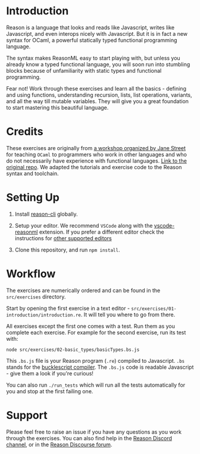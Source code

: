 # Introduction

Reason is a language that looks and reads like Javascript, writes like Javascript, and even interops nicely with Javascript. But it is in fact a new syntax for OCaml, a powerful statically typed functional programming language. 

The syntax makes ReasonML easy to start playing with, but unless you already know a typed functional language, you will soon run into stumbling blocks because of unfamiliarity with static types and functional programming. 

Fear not! Work through these exercises and learn all the basics - defining and using functions, understanding recursion, lists, list operations, variants, and all the way till mutable variables. They will give you a great foundation to start mastering this beautiful language.

# Credits

These exercises are originally from [a workshop organized by Jane Street](https://blog.janestreet.com/learn-ocaml-nyc/) for teaching `OCaml` to programmers who work in other languages and who do not necessarily have experience with functional languages. [Link to the original repo](https://github.com/janestreet/learn-ocaml-workshop). We adapted the tutorials and exercise code to the Reason syntax and toolchain.

# Setting Up

1. Install [reason-cli](https://github.com/reasonml/reason-cli) globally. 

2. Setup your editor. We recommend `VSCode` along with the [vscode-reasonml](https://github.com/reasonml-editor/vscode-reasonml) extension. If you prefer a different editor check the instructions for [other supported editors](https://reasonml.github.io/docs/en/editor-plugins.html)

3. Clone this repository, and run `npm install`.

# Workflow

The exercises are numerically ordered and can be found in the `src/exercises` directory. 

Start by opening the first exercise in a text editor - `src/exercises/01-introduction/introduction.re`. It will tell you where to go from there. 

All exercises except the first one comes with a test. Run them as you complete each exercise. For example for the second exercise, run its test with:

  ```
  node src/exercises/02-basic_types/basicTypes.bs.js
  ```

This `.bs.js` file is your Reason program (`.re`) compiled to Javascript. `.bs` stands for the [bucklescript compiler](https://bucklescript.github.io/). The `.bs.js` code is readable Javascript - give them a look if you're curious!

You can also run `./run_tests` which will run all the tests automatically for you and stop at the first failing one.

# Support

Please feel free to raise an issue if you have any questions as you work through the exercises. You can also find help in the [Reason Discord channel](https://discord.gg/reasonml), or in the [Reason Discourse forum](https://reasonml.chat/).

